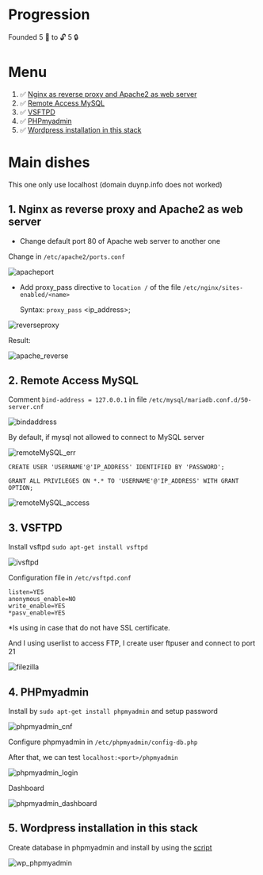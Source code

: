 # Progression

Founded 5 :key: to :unlock: 5 :lock:

# Menu

<ol>
    <li> ✅
        <a href='#1'>
            Nginx as reverse proxy and Apache2 as web server
        </a>
    </li>
    <li> ✅
        <a href='#2'>
            Remote Access MySQL
        </a>
    </li>
    <li> ✅
        <a href='#3'>
            VSFTPD
        </a>
    </li>
    <li> ✅
        <a href='#4'>
            PHPmyadmin
        </a>
    </li>
    <li> ✅
        <a href='#5'>
            Wordpress installation in this stack
        </a>
    </li>
</ol>

# Main dishes

This one only use localhost (domain duynp.info does not worked)

<div id='1'></div>

## 1. Nginx as reverse proxy and Apache2 as web server
* Change default port 80 of Apache web server to another one

Change in `/etc/apache2/ports.conf`

![apacheport](images/apacheport.png)

* Add proxy_pass directive to `location /` of the file `/etc/nginx/sites-enabled/<name>` 

    Syntax: `proxy_pass` <ip_address>;

![reverseproxy](images/reverseproxy.png)

Result:

![apache_reverse](images/apache_reverse.png)

<div id='2'></div>

## 2. Remote Access MySQL

Comment `bind-address = 127.0.0.1` in file `/etc/mysql/mariadb.conf.d/50-server.cnf`

![bindaddress](images/bindaddress.png)

By default, if mysql not allowed to connect to MySQL server

![remoteMySQL_err](images/remoteMySQL_err.png)

```
CREATE USER 'USERNAME'@'IP_ADDRESS' IDENTIFIED BY 'PASSWORD';

GRANT ALL PRIVILEGES ON *.* TO 'USERNAME'@'IP_ADDRESS' WITH GRANT OPTION;
```

![remoteMySQL_access](images/remoteMySQL_access.png)

<div id='3'></div>

## 3. VSFTPD

Install vsftpd `sudo apt-get install vsftpd`

![ivsftpd](images/ivsftpd.png)

Configuration file in `/etc/vsftpd.conf`

```
listen=YES
anonymous_enable=NO
write_enable=YES
*pasv_enable=YES
```

*Is using in case that do not have SSL certificate.

And I using userlist to access FTP, I create user ftpuser and connect to port 21

![filezilla](images/filezilla.png)

<div id='4'></div>

## 4. PHPmyadmin

Install by `sudo apt-get install phpmyadmin` and setup password

![phpmyadmin_cnf](images/phpmyadmin_cnf.png)

Configure phpmyadmin in `/etc/phpmyadmin/config-db.php`

After that, we can test `localhost:<port>/phpmyadmin`

![phpmyadmin_login](images/phpmyadmin_login.png)

Dashboard

![phpmyadmin_dashboard](images/phpmyadmin_dashboard.png)

<div id='5'></div>

## 5. Wordpress installation in this stack

Create database in phpmyadmin and install by using the <a href=https://raw.githubusercontent.com/exortv123/vietnix-report/master/script/iLAMP_WP.sh>script</a>

![wp_phpmyadmin](images/wp_phpmyadmin.png)
